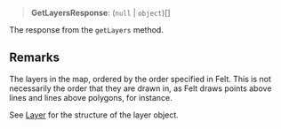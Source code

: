 > **GetLayersResponse**: (`null` \| `object`)[]

The response from the `getLayers` method.

## Remarks

The layers in the map, ordered by the order specified in Felt. This is not
necessarily the order that they are drawn in, as Felt draws points above
lines and lines above polygons, for instance.

See [Layer](../../client/interfaces/Layer.md) for the structure of the layer object.
